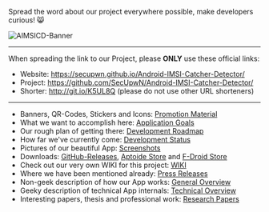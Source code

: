 Spread the word about our project everywhere possible, make developers curious! :smile_cat:

![AIMSICD-Banner](https://github.com/SecUpwN/Android-IMSI-Catcher-Detector/raw/master/PROMOTION/AIMSICD-Banner_Small.png)

---

When spreading the link to our Project, please **ONLY** use these official links:

* Website: https://secupwn.github.io/Android-IMSI-Catcher-Detector/
* Project: https://github.com/SecUpwN/Android-IMSI-Catcher-Detector/
* Shorter: http://git.io/K5UL8Q (please do not use other URL shorteners)

---

* Banners, QR-Codes, Stickers and Icons: [Promotion Material](https://github.com/SecUpwN/Android-IMSI-Catcher-Detector/tree/master/PROMOTION)
* What we want to accomplish here: [Application Goals](https://github.com/SecUpwN/Android-IMSI-Catcher-Detector#application-goals-please-read-carefully)
* Our rough plan of getting there: [Development Roadmap](https://github.com/SecUpwN/Android-IMSI-Catcher-Detector#development-roadmap)
* How far we've currently come: [Development Status](https://github.com/SecUpwN/Android-IMSI-Catcher-Detector/wiki/Development-Status)
* Pictures of our beautiful App: [Screenshots](https://github.com/SecUpwN/Android-IMSI-Catcher-Detector/tree/master/SCREENSHOTS)
* Downloads: [GitHub-Releases](https://github.com/SecUpwN/Android-IMSI-Catcher-Detector/releases), [Aptoide Store](http://aimsicd.store.aptoide.com/) and [F-Droid Store](https://f-droid.org/repository/browse/?fdid=com.SecUpwN.AIMSICD)
* Check out our very own WIKI for this project: [WIKI](https://github.com/SecUpwN/Android-IMSI-Catcher-Detector/wiki)
* Where we have been mentioned already: [Press Releases](https://github.com/SecUpwN/Android-IMSI-Catcher-Detector/wiki/Press-Releases)
* Non-geek description of how our App works: [General Overview](https://github.com/SecUpwN/Android-IMSI-Catcher-Detector/wiki/General-Overview)
* Geeky description of technical App internals: [Technical Overview](https://github.com/SecUpwN/Android-IMSI-Catcher-Detector/wiki/Technical-Overview)
* Interesting papers, thesis and professional work: [Research Papers](https://github.com/SecUpwN/Android-IMSI-Catcher-Detector/tree/master/PAPERS)